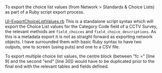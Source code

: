 To export the choice list values (from Network > Standards & Choice Lists) as part of a Ruby script export process.

[UI-ExportChoiceListValues.rb](./UI-Reports-CreateIndividualForSelection.rb)
This is a standalone script syntax which will export the Choice List values for the Category Code field of a CCTV Survey, the relevant methods are `field_choices` and `field_choice_descriptions`.
As this is a metadata export it is not as straight forward as exporting network objects.
I have surrounded them with basic Ruby syntax to have two outputs, one to screen (using puts) and one to a CSV file.

To export multiple choice list values, the centre block (between "fc =" [line 9] and the second "end" [line 30]) would have to be duplicated prior to the final end with the relevant tables and fields defined.